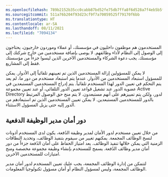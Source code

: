 ```yaml
---
ms.openlocfilehash: 789b2152b35cc0cabb87bd52fe75db7ffa8f6d528a7f4eb5b5f12a000e9ab163
ms.sourcegitcommit: 511a76b204f93d23cf9f7a70059525f79170f6bb
ms.translationtype: HT
ms.contentlocale: ar-SA
ms.lasthandoff: 08/11/2021
ms.locfileid: "7094134"
---
```

المستخدمون هم موظفون داخليون في مؤسستك، أو عملاء وموردون خارجيون، يحتاجون إلى الوصول إلى النظام لأداء وظائفهم. لا يوصى بإضافة مستخدمين من خارج شركتك إلى مؤسستك. يجب دعوة الشركاء والمستخدمين الآخرين الذين ليسوا جزءاً من مؤسستك فقط إلى المشاريع.

لا يمكن للمسؤولين إزالة المستخدمين الذين تم تعيينهم تلقائياً إلى الأدوار. يمكن للمسؤول استبعاد المستخدمين من الأدوار. عندما يتم استبعاد مستخدم من دور ما، لم يعد يتم التحكم في تعيين الدور لهذا المستخدم تلقائياً. يتم إدراج المستخدمين المستبعدين في عضوية الدور عند تشغيل قواعد تعيين الدور التلقائي، أو عند تعيين مجموعة Active Directory لدور، ولكن يتم تمييزهم على أنهم مستبعدون. لا يتم منح حق الوصول المرتبط بالدور للمستخدمين المستبعدين. لا يمكن تعيين المستخدمين الذين تم استبعادهم من الدور إليه حتى يزيل المسؤول الاستثناء.

## <a name="batch-job-manager-security-role"></a>دور أمان مدير الوظيفة الدفعية

من خلال تعيين مستخدم لدور الأمان لمدير وظيفة الدُفعة، يكون لدى المستخدم أذونات لنسخ الوظائف المجمعة. يمكنهم تغيير من سيقوم بتنفيذ الوظائف، وتحديد النطاقات الزمنية التي يمكن خلالها تنفيذ الوظائف. يعد امتياز الحفاظ على أمان الدُفعة جزءاً من دور أمان مدير وظائف الدُفعة. يسمح للمستخدم بإنشاء وظيفة مجموعة مخصصة ومنح امتيازات للمستخدمين الآخرين.

لتتمكن من إدارة الوظائف المجمعة، يجب عليك تعيين المستخدم لدور أمان مدير الوظائف المجمعة، وليس لمسؤول النظام أو أمان مسؤول تكنولوجيا المعلومات.

